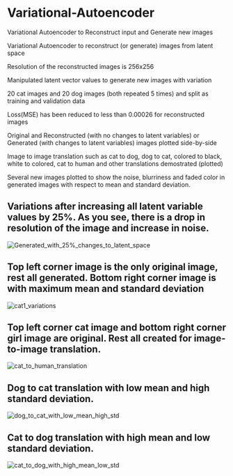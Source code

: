 # Variational-Autoencoder
Variational Autoencoder to Reconstruct input and Generate new images

Variational Autoencoder to reconstruct (or generate) images from latent space

Resolution of the reconstructed images is 256x256

Manipulated latent vector values to generate new images with variation

20 cat images and 20 dog images (both repeated 5 times) and split as training and validation data

Loss(MSE) has been reduced to less than 0.00026 for reconstructed images

Original and Reconstructed (with no changes to latent variables) or Generated (with changes to latent variables) images plotted side-by-side

Image to image translation such as cat to dog, dog to cat, colored to black, white to colored, cat to human and other translations demostrated (plotted)

Several new images plotted to show the noise, blurriness and faded color in generated images with respect to mean and standard deviation.

## Variations after increasing all latent variable values by 25%. As you see, there is a drop in resolution of the image and increase in noise.

![Generated_with_25%_changes_to_latent_space](https://user-images.githubusercontent.com/88380811/138744039-fc1a1bb2-3dc4-4060-9780-f4154723e761.png)



## Top left corner image is the only original image, rest all generated. Bottom right corner image is with maximum mean and standard deviation 

![cat1_variations](https://user-images.githubusercontent.com/88380811/138751403-d485c94b-88af-4d5b-a3e4-03e3a9bad861.png)

## Top left corner cat image and bottom right corner girl image are original. Rest all created for image-to-image translation.

![cat_to_human_translation](https://user-images.githubusercontent.com/88380811/138750501-ec8ee947-a231-4ee5-b00a-fb388ff78f5e.png)

## Dog to cat translation with low mean and high standard deviation. 

 ![dog_to_cat_with_low_mean_high_std](https://user-images.githubusercontent.com/88380811/138749341-3280bb7a-90a3-49d7-8d2f-cfd168dc8987.png)

## Cat to dog translation with high mean and low standard deviation.

![cat_to_dog_with_high_mean_low_std](https://user-images.githubusercontent.com/88380811/138749853-fc4620b9-b483-4035-b92c-ad8a7523d752.png)











